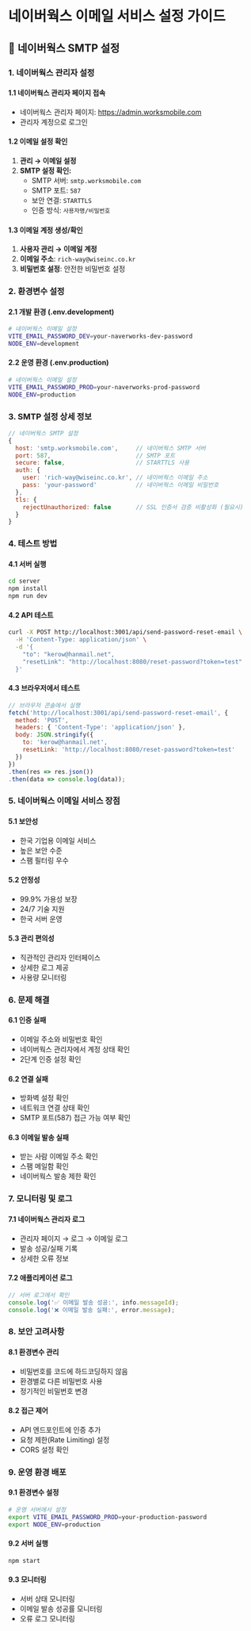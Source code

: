 # 네이버웍스 이메일 서비스 설정 가이드

## 📧 네이버웍스 SMTP 설정

### 1. 네이버웍스 관리자 설정

#### 1.1 네이버웍스 관리자 페이지 접속
- 네이버웍스 관리자 페이지: https://admin.worksmobile.com
- 관리자 계정으로 로그인

#### 1.2 이메일 설정 확인
1. **관리 → 이메일 설정**
2. **SMTP 설정 확인:**
   - SMTP 서버: `smtp.worksmobile.com`
   - SMTP 포트: `587`
   - 보안 연결: `STARTTLS`
   - 인증 방식: `사용자명/비밀번호`

#### 1.3 이메일 계정 생성/확인
1. **사용자 관리 → 이메일 계정**
2. **이메일 주소**: `rich-way@wiseinc.co.kr`
3. **비밀번호 설정**: 안전한 비밀번호 설정

### 2. 환경변수 설정

#### 2.1 개발 환경 (.env.development)
```bash
# 네이버웍스 이메일 설정
VITE_EMAIL_PASSWORD_DEV=your-naverworks-dev-password
NODE_ENV=development
```

#### 2.2 운영 환경 (.env.production)
```bash
# 네이버웍스 이메일 설정
VITE_EMAIL_PASSWORD_PROD=your-naverworks-prod-password
NODE_ENV=production
```

### 3. SMTP 설정 상세 정보

```javascript
// 네이버웍스 SMTP 설정
{
  host: 'smtp.worksmobile.com',     // 네이버웍스 SMTP 서버
  port: 587,                        // SMTP 포트
  secure: false,                    // STARTTLS 사용
  auth: {
    user: 'rich-way@wiseinc.co.kr', // 네이버웍스 이메일 주소
    pass: 'your-password'           // 네이버웍스 이메일 비밀번호
  },
  tls: {
    rejectUnauthorized: false       // SSL 인증서 검증 비활성화 (필요시)
  }
}
```

### 4. 테스트 방법

#### 4.1 서버 실행
```bash
cd server
npm install
npm run dev
```

#### 4.2 API 테스트
```bash
curl -X POST http://localhost:3001/api/send-password-reset-email \
  -H 'Content-Type: application/json' \
  -d '{
    "to": "kerow@hanmail.net",
    "resetLink": "http://localhost:8080/reset-password?token=test"
  }'
```

#### 4.3 브라우저에서 테스트
```javascript
// 브라우저 콘솔에서 실행
fetch('http://localhost:3001/api/send-password-reset-email', {
  method: 'POST',
  headers: { 'Content-Type': 'application/json' },
  body: JSON.stringify({
    to: 'kerow@hanmail.net',
    resetLink: 'http://localhost:8080/reset-password?token=test'
  })
})
.then(res => res.json())
.then(data => console.log(data));
```

### 5. 네이버웍스 이메일 서비스 장점

#### 5.1 보안성
- 한국 기업용 이메일 서비스
- 높은 보안 수준
- 스팸 필터링 우수

#### 5.2 안정성
- 99.9% 가용성 보장
- 24/7 기술 지원
- 한국 서버 운영

#### 5.3 관리 편의성
- 직관적인 관리자 인터페이스
- 상세한 로그 제공
- 사용량 모니터링

### 6. 문제 해결

#### 6.1 인증 실패
- 이메일 주소와 비밀번호 확인
- 네이버웍스 관리자에서 계정 상태 확인
- 2단계 인증 설정 확인

#### 6.2 연결 실패
- 방화벽 설정 확인
- 네트워크 연결 상태 확인
- SMTP 포트(587) 접근 가능 여부 확인

#### 6.3 이메일 발송 실패
- 받는 사람 이메일 주소 확인
- 스팸 메일함 확인
- 네이버웍스 발송 제한 확인

### 7. 모니터링 및 로그

#### 7.1 네이버웍스 관리자 로그
- 관리자 페이지 → 로그 → 이메일 로그
- 발송 성공/실패 기록
- 상세한 오류 정보

#### 7.2 애플리케이션 로그
```javascript
// 서버 로그에서 확인
console.log('✅ 이메일 발송 성공:', info.messageId);
console.log('❌ 이메일 발송 실패:', error.message);
```

### 8. 보안 고려사항

#### 8.1 환경변수 관리
- 비밀번호를 코드에 하드코딩하지 않음
- 환경별로 다른 비밀번호 사용
- 정기적인 비밀번호 변경

#### 8.2 접근 제어
- API 엔드포인트에 인증 추가
- 요청 제한(Rate Limiting) 설정
- CORS 설정 확인

### 9. 운영 환경 배포

#### 9.1 환경변수 설정
```bash
# 운영 서버에서 설정
export VITE_EMAIL_PASSWORD_PROD=your-production-password
export NODE_ENV=production
```

#### 9.2 서버 실행
```bash
npm start
```

#### 9.3 모니터링
- 서버 상태 모니터링
- 이메일 발송 성공률 모니터링
- 오류 로그 모니터링
